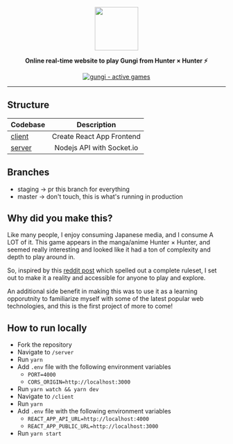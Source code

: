 <a href="https://gungi.io"><p align="center">
<img height=100 src="https://raw.githubusercontent.com/jwyce/gungi.io/master/client/src/assets/gungi-github.png?token=AEBJLDPLRN54QO3E2CZDFK3AWUFVE"/>
</p></a>
<p align="center">
  <strong>Online real-time website to play Gungi from Hunter × Hunter ⚡</strong>
</p>
<p align="center">
 
  <a href="https://gungi.io">
    <img src="https://img.shields.io/endpoint?color=9045d6&style=for-the-badge&url=https%3A%2F%2Fapi.gungi.io%2Fshields" alt="gungi - active games" />
  </a>
</p>

---

## Structure

| Codebase              |      Description          |
| :-------------------- | :-----------------------: |
| [client](client)       | Create React App Frontend |
| [server](server)    | Nodejs API with Socket.io |


## Branches

- staging -> pr this branch for everything
- master -> don't touch, this is what's running in production

## Why did you make this?
Like many people, I enjoy consuming Japanese media, and I consume A LOT of it. This game appears in the manga/anime Hunter × Hunter, and seemed really interesting and looked like it had a ton of complexity and depth to play around in. 

So, inspired by this [reddit post](https://www.reddit.com/r/HunterXHunter/comments/6803yz/revised_rules_of_gungi_in_hunterxhunter_pdf/) which spelled out a complete ruleset, I set out to make it a reality and accessible for anyone to play and explore. 

An additional side benefit in making this was to use it as a learning opporutnity to familiarize myself with some of the latest popular web technologies, and this is the first project of more to come!

## How to run locally
* Fork the repository
* Navigate to `/server`
* Run `yarn`
* Add `.env` file with the following environment variables
  * `PORT=4000`
  * `CORS_ORIGIN=http://localhost:3000`
* Run `yarn watch && yarn dev`
* Navigate to `/client`
* Run `yarn`
* Add `.env` file with the following environment variables
  * `REACT_APP_API_URL=http://localhost:4000`
  * `REACT_APP_PUBLIC_URL=http://localhost:3000`
* Run `yarn start`
 
